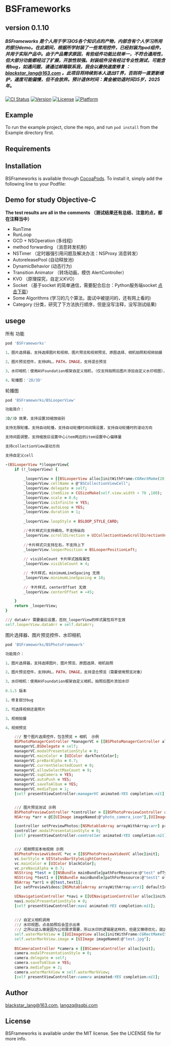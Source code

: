 # BSFrameworks 
## version  0.1.10

##### BSFrameworks 是个人用于学习iOS各个知识点的产物，内部含有个人学习所用的部分demo。在此期间，根据所学封装了一些常用控件，已经封装为pod组件，并用于实际产品中。由于产品需求原因，有些组件功能比较单一，不符合通用性，但大部分功能都经过了扩展，开放性较强。封装组件没有经过专业性测试，可能含有bug，如遇问题，请通过邮箱联系我，我会以最快速度修复 ：blackstar_lang@163.com 。此项目将持续到本人退出IT界，否则将一直更新维护，速度可能偏慢，但不会放弃。预计退休时间：黄金被劝退时间35岁，2025年。

[![CI Status](https://img.shields.io/travis/blackstar_lang@163.com/BSFrameworks.svg?style=flat)](https://travis-ci.org/blackstar_lang@163.com/BSFrameworks)
[![Version](https://img.shields.io/cocoapods/v/BSFrameworks.svg?style=flat)](https://cocoapods.org/pods/BSFrameworks)
[![License](https://img.shields.io/cocoapods/l/BSFrameworks.svg?style=flat)](https://cocoapods.org/pods/BSFrameworks)
[![Platform](https://img.shields.io/cocoapods/p/BSFrameworks.svg?style=flat)](https://cocoapods.org/pods/BSFrameworks)

## Example

To run the example project, clone the repo, and run `pod install` from the Example directory first.

## Requirements

## Installation

BSFrameworks is available through [CocoaPods](https://cocoapods.org). To install
it, simply add the following line to your Podfile:

## Demo for study Objective-C

**The test results are all in the comments
（测试结果还有总结、注意的点，都在注释当中）**

- RunTime
- RunLoop
- GCD + NSOperation (多线程)
- method forwarding （消息转发机制）
- NSTimer （定时器强引用问题及解决办法：NSProxy 消息转发）
- AutoreleasePool (自动释放池)
- DynamicBehavior (动态行为)
- Transition Animator （转场动画，模仿 AlertController）
- KVO （原理探究，自定义KVO）
- Socket （基于socket 的简单通信，需要配合后台：Python服务端socket [点击下载]()）
- Some Algorithms (学习的几个算法，面试中被提问的，还有网上看的)
- Category (分类，研究了下方法执行顺序，但是没写注释，没写测试结果)


## usege

所有 功能
```ruby
pod 'BSFrameworks'
```
```ruby
1、图片选择器，支持选择图片和视频、图片预览和视频预览、原图选择、相机拍照和视频拍摄

2、图片预览控件，支持URL，PATH，IMAGE，支持混合预览

3、水印相机：使用AVFoundation框架自定义相机，（仅支持拍照后图片添加自定义水印视图），支持视频拍摄

4、轮播图：'2D/3D'

```

轮播图
```ruby
pod 'BSFrameworks/BSLooperView'
```

``` ruby
功能简介：

2D/3D 效果，支持设置3D缩放级别

支持无限轮播，支持自动轮播，支持自动轮播时间间隔设置，支持自动轮播时的滚动方向

支持间距调整，支持缩放后设置中心item两边的item设置中心偏移量

支持collectionView滚动方向

支持自定义cell

```

```ruby
-(BSLooperView *)looperView{
    if (!_looperView) {
        
        _looperView = [[BSLooperView alloc]initWithFrame:CGRectMake(20, 300, self.view.width - 40, 180)];
        _looperView.cellName = @"BSCollectionViewCell";
        _looperView.delegate = self;
        _looperView.itemSize = CGSizeMake(self.view.width - 70 ,180);
        _looperView.scale = 0.6;
        _looperView.isInfinite = YES;
        _looperView.autoLoop = YES;
        _looperView.duration = 1;
        
        _looperView.loopStyle = BSLOOP_STYLE_CARD;

        //卡片样式只支持横向，不支持纵向
        _looperView.scrollDirection = UICollectionViewScrollDirectionVertical;
        
        //卡片样式只支持左右，不支持上下
        _looperView.looperPosition = BSLooperPositionLeft;
       
        // visibleCount 卡片样式独有属性
        _looperView.visibleCount = 4;

        // 卡片样式，minimumLineSpacing 无效
        _looperView.minimumLineSpacing = 10;
        
        // 卡片样式，centerOffset 无效
        _looperView.centerOffset = -45;

    }
    return _looperView;
}

/// dataArr 需要最后设置，否则_looperView的样式属性将不生效
self.looperView.dataArr = self.dataArr;
```

图片选择器、图片预览控件、水印相机
```ruby
pod 'BSFrameworks/BSPhotoFramework'
```

``` ruby
功能简介：

1、图片选择器，支持选择图片、图片预览、原图选择、相机拍照

2、图片预览控件，支持URL，PATH，IMAGE，支持混合预览（需要使用预览对象）

3、水印相机：使用AVFoundation框架自定义相机，拍照后图片添加水印
   
0.1.5 版本

1、修复部分bug

2、可选择视频还是照片

3、视频拍摄

4、视频预览

```

```ruby
    /// 整个图片选择控件，包含预览 + 相机  示例
    BSPhotoManagerController *managerVC = [[BSPhotoManagerController alloc]init];
    managerVC.BSDelegate = self;
    managerVC.modalPresentationStyle = 0;
    managerVC.mainColor = [UIColor darkTextColor];
    managerVC.preBarAlpha = 0.7;
    managerVC.currentSelectedCount = 0;
    managerVC.allowSelectMaxCount = 9;
    managerVC.supCamera = YES;
    managerVC.autoPush = YES;
    managerVC.saveToAlbum = YES;
    managerVC.mediaType = 1;
    [self presentViewController:managerVC animated:YES completion:nil];


    /// 图片预览测试 示例
    BSPhotoPreviewController *controller = [[BSPhotoPreviewController alloc]init];
    NSArray *arr = @[[UIImage imageNamed:@"photo_camera_icon"],[UIImage imageNamed:@"preview_video_play"]];

    [controller setPreviewPhotos:[NSMutableArray arrayWithArray:arr] previewType:PREVIEWTYPE_IMAGE defaultIndex:0];
    controller.modalPresentationStyle = 0;
    [self presentViewController:controller animated:YES completion:nil];


    /// 视频预览本地视频 示例
    BSPhotoPreviewVideoVC *vc = [[BSPhotoPreviewVideoVC alloc]init];
    vc.barStyle = UIStatusBarStyleLightContent;
    vc.mainColor = [UIColor blackColor];
    vc.preNaviAlpha = 0.7;
    NSString *test = [[NSBundle mainBundle]pathForResource:@"test" ofType:@".mp4"];
    NSString *test1 = [[NSBundle mainBundle]pathForResource:@"test1" ofType:@".mp4"];
    NSArray *arr1 = @[test,test1];
    [vc setPreviewVideos:[NSMutableArray arrayWithArray:arr1] defaultIndex:0 videoType:VIDEOTYPE_PATH];

    UINavigationController *navi = [[UINavigationController alloc]initWithRootViewController:vc];
    navi.modalPresentationStyle = 0;
    [self presentViewController:navi animated:YES completion:nil];
    
    
    /// 自定义相机调用
    /// 水印视图，点击拍照后会显示出来
    /// 之所以这么做是因为公司需求需要，所以水印的逻辑是这样的，但是又懒得优化，就这样吧
    self.waterMarkView = [[UIImageView alloc]initWithFrame:CGRectMake(50, 100, 40, 40)];
    self.waterMarkView.image = [UIImage imageNamed:@"test.jpg"];
    
    BSCameraController *camera = [[BSCameraController alloc]init];
    camera.modalPresentationStyle = 0;
    camera.delegate = self;
    camera.saveToAlbum = YES;
    camera.mediaType = 2;
    camera.waterMarkView = self.waterMarkView;
    [self presentViewController:camera animated:YES completion:nil];

```

## Author

blackstar_lang@163.com, langzq@sqbj.com

## License

BSFrameworks is available under the MIT license. See the LICENSE file for more info.
